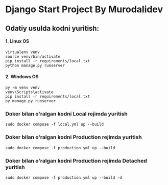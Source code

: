 # Django Start Project By Murodalidev

## Odatiy usulda kodni yuritish:
#### 1. Linux OS
```shell
virtualenv venv
source venv/bin/activate
pip install -r requirements/local.txt
python manage.py runserver
```

#### 2. Windows OS
```shell
py -m venv venv
venv\Scripts\activate
pip install -r requirements/local.txt
py manage.py runserver
```

### Doker bilan o'ralgan kodni Local rejimda yuritish
```shell
sudo docker compose -f local.yml up --build
```

### Doker bilan o'ralgan kodni Production rejimda yuritish
```shell
sudo docker compose -f production.yml up --build 
```

### Doker bilan o'ralgan kodni Production rejimda Detached yuritish
```shell
sudo docker compose -f production.yml up --build -d
```
